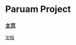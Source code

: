 # Paruam Project

###  [主页](https://paruam-project.github.io/)

[文档](https://paruam-project.github.io/docs.html)

